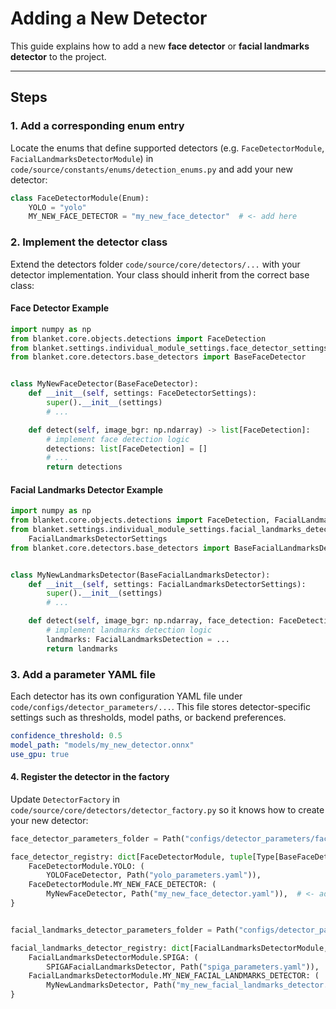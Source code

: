 # Adding a New Detector

This guide explains how to add a new **face detector** or **facial landmarks detector** to the project.

---

## Steps

### 1. Add a corresponding enum entry
Locate the enums that define supported detectors (e.g. `FaceDetectorModule`, `FacialLandmarksDetectorModule`) in 
`code/source/constants/enums/detection_enums.py` and add your new detector:

```python
class FaceDetectorModule(Enum):
    YOLO = "yolo"
    MY_NEW_FACE_DETECTOR = "my_new_face_detector"  # <- add here
```

### 2. Implement the detector class
Extend the detectors folder `code/source/core/detectors/...` with your detector implementation.
Your class should inherit from the correct base class:

#### Face Detector Example

```python
import numpy as np
from blanket.core.objects.detections import FaceDetection
from blanket.settings.individual_module_settings.face_detector_settings import FaceDetectorSettings
from blanket.core.detectors.base_detectors import BaseFaceDetector


class MyNewFaceDetector(BaseFaceDetector):
    def __init__(self, settings: FaceDetectorSettings):
        super().__init__(settings)
        # ...

    def detect(self, image_bgr: np.ndarray) -> list[FaceDetection]:
        # implement face detection logic
        detections: list[FaceDetection] = []
        # ...
        return detections
```

#### Facial Landmarks Detector Example

```python
import numpy as np
from blanket.core.objects.detections import FaceDetection, FacialLandmarksDetection
from blanket.settings.individual_module_settings.facial_landmarks_detector_settings import
    FacialLandmarksDetectorSettings
from blanket.core.detectors.base_detectors import BaseFacialLandmarksDetector


class MyNewLandmarksDetector(BaseFacialLandmarksDetector):
    def __init__(self, settings: FacialLandmarksDetectorSettings):
        super().__init__(settings)
        # ...

    def detect(self, image_bgr: np.ndarray, face_detection: FaceDetection) -> FacialLandmarksDetection:
        # implement landmarks detection logic
        landmarks: FacialLandmarksDetection = ...
        return landmarks
```

### 3. Add a parameter YAML file
Each detector has its own configuration YAML file under `code/configs/detector_parameters/...`.
This file stores detector-specific settings such as thresholds, model paths, or backend preferences.

```yaml
confidence_threshold: 0.5
model_path: "models/my_new_detector.onnx"
use_gpu: true
```

#### 4. Register the detector in the factory
Update `DetectorFactory` in `code/source/core/detectors/detector_factory.py` so it knows how to create your new detector:

```python
face_detector_parameters_folder = Path("configs/detector_parameters/face_detector_parameters")

face_detector_registry: dict[FaceDetectorModule, tuple[Type[BaseFaceDetector], Path]] = {
    FaceDetectorModule.YOLO: (
        YOLOFaceDetector, Path("yolo_parameters.yaml")),
    FaceDetectorModule.MY_NEW_FACE_DETECTOR: (
        MyNewFaceDetector, Path("my_new_face_detector.yaml")),  # <- add here
}


facial_landmarks_detector_parameters_folder = Path("configs/detector_parameters/facial_landmarks_detector_parameters")

facial_landmarks_detector_registry: dict[FacialLandmarksDetectorModule, tuple[Type[BaseFacialLandmarksDetector], Path]] = {
    FacialLandmarksDetectorModule.SPIGA: (
        SPIGAFacialLandmarksDetector, Path("spiga_parameters.yaml")),
    FacialLandmarksDetectorModule.MY_NEW_FACIAL_LANDMARKS_DETECTOR: (
        MyNewLandmarksDetector, Path("my_new_facial_landmarks_detector.yaml")),  # <- add here
}
```
